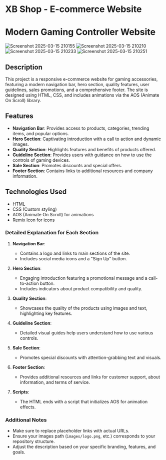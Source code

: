 # XB Shop - E-commerce Website
# Modern Gaming Controller Website
![Screenshot 2025-03-15 210155](https://github.com/user-attachments/assets/d9806865-d86b-4256-a3f5-9fbb49e24e59)
![Screenshot 2025-03-15 210210](https://github.com/user-attachments/assets/d9b68c65-2bb1-44f0-8b32-73950eacccb4)
![Screenshot 2025-03-15 210233](https://github.com/user-attachments/assets/58630b5b-adb9-408d-be38-017350e12eeb)
![Screenshot 2025-03-15 210251](https://github.com/user-attachments/assets/10320e3e-2fed-4612-9308-7d482fb1e22a)

## Description

This project is a responsive e-commerce website for gaming accessories, featuring a modern navigation bar, hero section, quality features, user guidelines, sales promotions, and a comprehensive footer. The site is designed using HTML, CSS, and includes animations via the AOS (Animate On Scroll) library.

## Features
- **Navigation Bar**: Provides access to products, categories, trending items, and popular options.
- **Hero Section**: Captivating introduction with a call to action and dynamic images.
- **Quality Section**: Highlights features and benefits of products offered.
- **Guideline Section**: Provides users with guidance on how to use the controls of gaming devices.
- **Sale Section**: Promotes discounts and special offers.
- **Footer Section**: Contains links to additional resources and company information.

## Technologies Used
- HTML
- CSS (Custom styling)
- AOS (Animate On Scroll) for animations
- Remix Icon for icons


  
### Detailed Explanation for Each Section

1. **Navigation Bar**:
   - Contains a logo and links to main sections of the site.
   - Includes social media icons and a "Sign Up" button.

2. **Hero Section**:
   - Engaging introduction featuring a promotional message and a call-to-action button.
   - Includes indicators about product compatibility and quality.

3. **Quality Section**:
   - Showcases the quality of the products using images and text, highlighting key features.

4. **Guideline Section**:
   - Detailed visual guides help users understand how to use various controls.

5. **Sale Section**:
   - Promotes special discounts with attention-grabbing text and visuals.

6. **Footer Section**:
   - Provides additional resources and links for customer support, about information, and terms of service.

7. **Scripts**:
   - The HTML ends with a script that initializes AOS for animation effects.

### Additional Notes
- Make sure to replace placeholder links with actual URLs.
- Ensure your images path (`images/logo.png`, etc.) corresponds to your repository structure.
- Adjust the description based on your specific branding, features, and goals.
